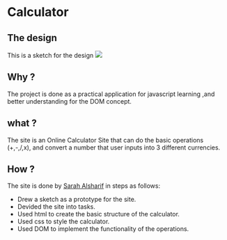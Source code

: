 # Calculator
## The design
This is a sketch for the design
![](https://i.imgur.com/Lpe4aHR.png)

## Why ?
The project is done as a practical application for javascript learning ,and better understanding for the DOM concept.

## what ?
The site is an Online Calculator Site that can do the basic operations (+,-,/,x), and convert a number that user inputs into 3 different currencies.


## How ?
The site is done by [Sarah Alsharif](https://github.com/sarah-alsharif0) in steps as follows:
- Drew a sketch as a prototype for the site.
- Devided the site into tasks.
- Used html to create the basic structure of the calculator.
- Used css to style the calculator.
- Used DOM to implement the functionality of the operations.
